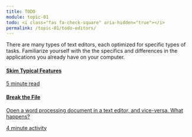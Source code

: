 ```yaml
---
title: TODO
module: topic-01
todo: <i class="fas fa-check-square" aria-hidden="true"></i>
permalink: /topic-01/todo-editors/
---
```


There are many types of text editors, each optimized for specific types of tasks. Familiarize yourself with the the specifics and differences in the applications you already have on your computer.

<div class="row text-center">
  <div class="col-lg-4">
    <div class="bs-component">
      <div class="list-group">
        <a href="https://en.wikipedia.org/wiki/Text_editor#Typical_features" target="_blank" class="list-group-item">
          <i class="icon-hw fab fa-wikipedia-w" aria-hidden="true"></i>
          <h4 class="list-group-item-heading">Skim Typical Features</h4>
          <div class="divider-hw"></div>
          <p class="list-group-item-text"><i class="far fa-clock" aria-hidden="true"></i> 5 minute read</p>
        </a>
      </div>
    </div>
  </div>
  <div class="col-lg-4">
    <div class="bs-component">
      <div class="list-group">
        <a href="../word-processors/" class="list-group-item">
          <i class="icon-hw fas fa-file-word" aria-hidden="true"></i>
          <h4 class="list-group-item-heading">Break the File</h4>
          <p class="list-group-item-text">Open a word processing document in a text editor, and vice-versa. What happens?</p>
          <div class="divider-hw"></div>
          <p class="list-group-item-text"><i class="far fa-clock" aria-hidden="true"></i> 4 minute activity</p>
        </a>
      </div>
    </div>
  </div>
</div>
